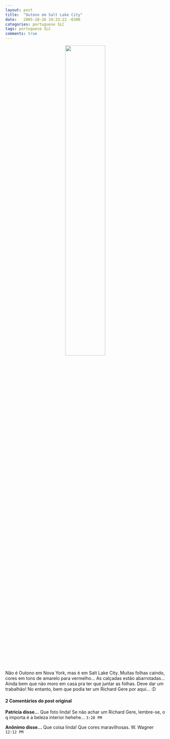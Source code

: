 ```yaml
---
layout: post
title:  "Outono em Salt Lake City"
date:   2005-10-26 19:33:22 -0300
categories: portuguese SLC
tags: portuguese SLC
comments: true
---
```


<center><img class="post-image" src="/blog/images/outono_3.jpg" width="50%"></center>

Não é Outono em Nova York, mas é em Salt Lake City. Muitas folhas caindo, cores em tons de amarelo para vermelho... As calçadas estão abarrotadas... Ainda bem que não moro em casa pra ter que juntar as folhas. Deve dar um trabalhão! No entanto, bem que podia ter um Richard Gere por aqui... :D

#### 2 Comentários do post original
**Patricia disse...**
Que foto linda! Se não achar um Richard Gere, lembre-se, o q importa é a beleza interior hehehe...  `3:28 PM`  

**Anônimo disse...**
Que coisa linda! Que cores maravilhosas. W. Wagner `12:12 PM`  